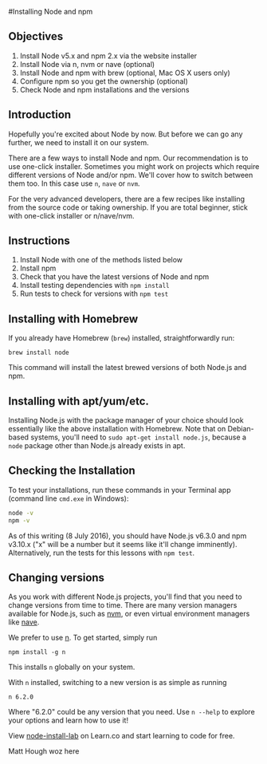 #Installing Node and npm

## Objectives

1. Install Node v5.x and npm 2.x via the website installer
1. Install Node via n, nvm or nave (optional)
1. Install Node and npm with brew (optional, Mac OS X users only)
1. Configure npm so you get the ownership (optional)
1. Check Node and npm installations and the versions

## Introduction

Hopefully you're excited about Node by now. But before we can go any further, we need to install it on our system. 

There are a few ways to install Node and npm. Our recommendation is to use one-click installer. Sometimes you might work on projects which require different versions of Node and/or npm. We'll cover how to switch between them too. In this case use `n`, `nave` or `nvm`. 

For the very advanced developers, there are a few recipes like installing from the source code or taking ownership. If you are total beginner, stick with one-click installer or n/nave/nvm.


## Instructions

1. Install Node with one of the methods listed below
2. Install npm
3. Check that you have the latest versions of Node and npm
4. Install testing dependencies with `npm install`
5. Run tests to check for versions with `npm test`


## Installing with Homebrew

If you already have Homebrew (`brew`) installed, straightforwardly run:

```
brew install node
```

This command will install the latest brewed versions of both Node.js and npm.

## Installing with apt/yum/etc.

Installing Node.js with the package manager of your choice should look essentially like the above installation with Homebrew. Note that on Debian-based systems, you'll need to `sudo apt-get install node.js`, because a `node` package other than Node.js already exists in apt.

## Checking the Installation

To test your installations, run these commands in your Terminal app (command line `cmd.exe` in Windows):

```bash
node -v
npm -v
```

As of this writing (8 July 2016), you should have Node.js v6.3.0 and npm v3.10.x ("x" will be a number but it seems like it'll change imminently). Alternatively, run the tests for this lessons with `npm test`.

## Changing versions

As you work with different Node.js projects, you'll find that you need to change versions from time to time. There are many version managers available for Node.js, such as [nvm](https://github.com/creationix/nvm), or even virtual environment managers like [nave](https://github.com/isaacs/nave).

We prefer to use [n](https://github.com/visionmedia/n). To get started, simply run

```
npm install -g n
```

This installs `n` globally on your system.

With `n` installed, switching to a new version is as simple as running

```
n 6.2.0
```

Where "6.2.0" could be any version that you need. Use `n --help` to explore your options and learn how to use it!

<p data-visibility='hidden'>View <a href='https://learn.co/lessons/node-install-lab' title='node-install-lab'>node-install-lab</a> on Learn.co and start learning to code for free.</p>


Matt Hough woz here

